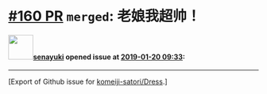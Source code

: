 # [\#160 PR](https://github.com/komeiji-satori/Dress/pull/160) `merged`: 老娘我超帅！

#### <img src="https://avatars.githubusercontent.com/u/27473098?v=4" width="50">[senayuki](https://github.com/senayuki) opened issue at [2019-01-20 09:33](https://github.com/komeiji-satori/Dress/pull/160):






-------------------------------------------------------------------------------



[Export of Github issue for [komeiji-satori/Dress](https://github.com/komeiji-satori/Dress).]
